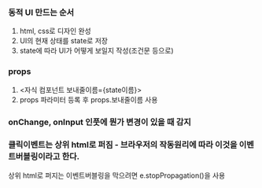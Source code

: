 ### 동적 UI 만드는 순서
1) html, css로 디자인 완성
2) UI의 현재 상태를 state로 저장
3) state에 따라 UI가 어떻게 보일지 작성(조건문 등으로)

### props
1) <자식 컴포넌트 보내줄이름={state이름}>
2) props 파라미터 등록 후 props.보내줄이름 사용

### onChange, onInput 인풋에 뭔가 변경이 있을 때 감지

### 클릭이벤트는 상위 html로 퍼짐 - 브라우저의 작동원리에 따라 이것을 이벤트버블링이라고 한다.
상위 html로 퍼지는 이벤트버블링을 막으려면 e.stopPropagation()을 사용
